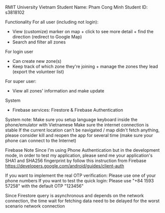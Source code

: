 RMIT University Vietnam
Student Name: Pham Cong Minh
Student ID: s3818102

Functionality
For all user (including not login):
- View (customize) marker on map + click to see more detail + find the direction (redirect to Google Map)
- Search and filter all zones

For login user
- Can create new zone(s)
- Keep track of which zone they're joining + manage the zones they lead (export the volunteer list)

For super user:
- View all zones' information and make update

System
- Firebase services: Firestore & Firebase Authentication


System note:
Make sure you setup language keyboard inside the phone/emulator with Vietnamese
Make sure the internet connection is stable
If the current location can't be navigated / map didn't fetch anything, please consider kill and reopen the app for several time (make sure your phone can connect to the Internet)

Firebase Note
Since I'm using Phone Authentication but in the development mode, in order to test my application, please send me
your application's SHA1 and SHA256 fingerprint by follow this instruction from Firebase
https://developers.google.com/android/guides/client-auth

If you want to implement the real OTP verification: Please use one of your phone numbers
If you want to test the quick login: Please use "+84 1593 57258" with the default OTP "123456"

Since Firestore query is asynchronous and depends on the network connection, the time wait for fetching data need to be delayed for the worst scenario network connection